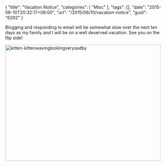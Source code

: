 {
	"title": "Vacation Notice",
	"categories": [
		"Misc"
	],
	"tags": [],
	"date": "2015-06-10T20:32:17+06:00",
	"url": "/2015/06/10/vacation-notice",
	"guid": "6292"
}

Blogging and responding to email will be somewhat slow over the next ten days as my family and I will be on a well deserved vacation. See you on the flip side!

<img src="https://static.raymondcamden.com/images/wp-content/uploads/2015/06/kitten-kittenwavinglookingverysadby.jpg" alt="kitten-kittenwavinglookingverysadby" width="500" height="375" class="aligncenter size-full wp-image-6293" />
